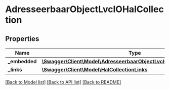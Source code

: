 # AdresseerbaarObjectLvcIOHalCollection

## Properties
Name | Type | Description | Notes
------------ | ------------- | ------------- | -------------
**_embedded** | [**\Swagger\Client\Model\AdresseerbaarObjectLvcIOHalCollectionEmbedded**](AdresseerbaarObjectLvcIOHalCollectionEmbedded.md) |  | [optional] 
**_links** | [**\Swagger\Client\Model\HalCollectionLinks**](HalCollectionLinks.md) |  | [optional] 

[[Back to Model list]](../../README.md#documentation-for-models) [[Back to API list]](../../README.md#documentation-for-api-endpoints) [[Back to README]](../../README.md)

